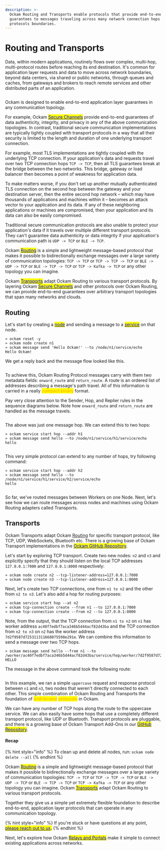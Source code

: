```yaml
---
description: >-
  Ockam Routing and Transports enable protocols that provide end-to-end
  guarantees to messages traveling across many network connection hops and
  protocols boundaries.
---
```


# Routing and Transports

Data, within modern applications, routinely flows over complex, multi-hop, multi-protocol routes before reaching its end destination. It's common for application layer requests and data to move across network boundaries, beyond data centers, via shared or public networks, through queues and caches, from gateways and brokers to reach remote services and other distributed parts of an application.

<img src="../../.gitbook/assets/file.excalidraw (3) (2).svg" alt="" class="gitbook-drawing">

Ockam is designed to enable end-to-end application layer guarantees in any communication topology.

For example, Ockam [<mark style="color:blue;">Secure Channels</mark>](secure-channels.md) provide end-to-end guarantees of data authenticity, integrity, and privacy in any of the above communication topologies. In contrast, traditional secure communication implementations are typically tightly coupled with transport protocols in a way that all their security is limited to the length and duration of one underlying transport connection.

For example, most TLS implementations are tightly coupled with the underlying TCP connection. If your application's data and requests travel over two TCP connection hops `TCP -> TCP`, then all TLS guarantees break at the bridge between the two networks. This bridge, gateway or load balancer then becomes a point of weakness for application data.

To make matters worse, if you don't set up another mutually authenticated TLS connection on the second hop between the gateway and your destination server, then the entire second hop network – which may have thousands of applications and machines within it – becomes an attack vector to your application and its data. If any of these neighboring applications or machines are compromised, then your application and its data can also be easily compromised.

Traditional secure communication protocols are also unable to protect your application's data if it travels over multiple different transport protocols. They can't guarantee data authenticity or data integrity if your application's communication path is `UDP -> TCP` or `BLE -> TCP`.

Ockam [<mark style="color:blue;">Routing</mark>](routing.md#routing) is a simple and lightweight message-based protocol that makes it possible to bidirectionally exchange messages over a large variety of communication topologies: `TCP -> TCP` or `TCP -> TCP -> TCP` or `BLE -> UDP -> TCP` or `BLE -> TCP -> TCP` or `TCP -> Kafka -> TCP` or any other topology you can imagine.

Ockam [<mark style="color:blue;">Transports</mark>](routing.md) adapt Ockam Routing to various transport protocols. By layering Ockam [<mark style="color:blue;">Secure Channels</mark>](secure-channels.md) and other protocols over Ockam Routing, we can provide end-to-end guarantees over arbitrary transport topologies that span many networks and clouds.

## Routing

Let's start by creating a [<mark style="color:blue;">node</mark>](nodes.md#nodes) and sending a message to a [<mark style="color:blue;">service</mark>](nodes.md#services) on that node.

```
» ockam reset -y
» ockam node create n1
» ockam message send 'Hello Ockam!' --to /node/n1/service/echo
Hello Ockam!
```

We get a reply back and the message flow looked like this.

<figure><img src="../../.gitbook/assets/simple.001 (1).jpeg" alt=""><figcaption></figcaption></figure>

To achieve this, Ockam Routing Protocol messages carry with them two metadata fields: `onward_route` and `return_route`. A route is an ordered list of addresses describing a message's path travel. All of this information is carried in a really <mark style="color:orange;">compact binary</mark> format.

Pay very close attention to the Sender, Hop, and Replier rules in the sequence diagrams below. Note how `onward_route` and `return_route` are handled as the message travels.

<figure><img src="../../.gitbook/assets/one-hop.001.jpeg" alt=""><figcaption></figcaption></figure>

The above was just one message hop. We can extend this to two hops:

```
» ockam service start hop --addr h1
» ockam message send hello --to /node/n1/service/h1/service/echo
hello
```

<figure><img src="../../.gitbook/assets/two-hops.001.jpeg" alt=""><figcaption></figcaption></figure>

This very simple protocol can extend to any number of hops, try following command:

```
» ockam service start hop --addr h2
» ockam message send hello --to /node/n1/service/h1/service/h2/service/echo
hello
```

<figure><img src="../../.gitbook/assets/n-hops.001.jpeg" alt=""><figcaption></figcaption></figure>

So far, we've routed messages between Workers on one Node. Next, let's see how we can route messages across nodes and machines using Ockam Routing adapters called Transports.

## Transports

Ockam Transports adapt Ockam [Routing](routing.md#routing) for specific transport protocol, like TCP, UDP, WebSockets, Bluetooth etc. There is a growing base of Ockam Transport implementations in the [<mark style="color:blue;">Ockam GitHub Repository</mark>](https://github.com/build-trust/ockam).

Let's start by exploring TCP transport. Create two new nodes: `n2` and `n3` and explicitly specify that they should listen on the local TCP addresses `127.0.0.1:7000` and `127.0.0.1:8000` respectively:

```
» ockam node create n2 --tcp-listener-address=127.0.0.1:7000
» ockam node create n3 --tcp-listener-address=127.0.0.1:8000
```

Next, let's create two TCP connections, one from `n1 to n2` and the other from `n2 to n3`. Let's also add a hop for routing purposes:

```
» ockam service start hop --at n2
» ockam tcp-connection create --from n1 --to 127.0.0.1:7000
» ockam tcp-connection create --from n2 --to 127.0.0.1:8000
```

Note, from the output, that the TCP connection from `n1 to n2` on `n1` has worker address `ac40f7edbf7aca346b5d44acf82d43ba` and the TCP connection from `n2 to n3` on `n2` has the worker address `7d2f9587d725311311668075598e291e`. We can combine this information to send a message over two TCP hops.

```
» ockam message send hello --from n1 --to /worker/ac40f7edbf7aca346b5d44acf82d43ba/service/hop/worker/7d2f9587d725311311668075598e291e/service/uppercase
HELLO
```

The message in the above command took the following route:

<img src="../../.gitbook/assets/file.excalidraw (3) (2).svg" alt="" class="gitbook-drawing">

In this example, we ran a simple `uppercase` request and response protocol between `n1` and `n3`, two nodes that weren't directly connected to each other. This simple combination of Ockam Routing and Transports the foundation of <mark style="color:orange;">end-to-end</mark> <mark style="color:orange;">protocols</mark> in Ockam.

We can have any number of TCP hops along the route to the uppercase service. We can also easily have some hops that use a completely different transport protocol, like UDP or Bluetooth. Transport protocols are pluggable, and there is a growing base of Ockam Transport Add-Ons in our [<mark style="color:blue;">GitHub Repository</mark>](https://github.com/build-trust/ockam).

#### Recap

{% hint style="info" %}
To clean up and delete all nodes, run: `ockam node delete --all`
{% endhint %}

Ockam [<mark style="color:blue;">Routing</mark>](routing.md#routing) is a simple and lightweight message-based protocol that makes it possible to bidirectionally exchange messages over a large variety of communication topologies: `TCP -> TCP` or `TCP -> TCP -> TCP` or `BLE -> UDP -> TCP` or `BLE -> TCP -> TCP` or `TCP -> Kafka -> TCP` or any other topology you can imagine. Ockam [<mark style="color:blue;">Transports</mark>](routing.md) adapt Ockam Routing to various transport protocols.

Together they give us a simple yet extremely flexible foundation to describe end-to-end, application layer protocols that can operate in any communication topology.

{% hint style="info" %}
If you're stuck or have questions at any point, [<mark style="color:blue;">please reach out to us</mark>](https://www.ockam.io/contact)<mark style="color:blue;">**.**</mark>
{% endhint %}

Next, let's explore how Ockam [<mark style="color:blue;">Relays and Portals</mark>](advanced-routing.md) make it simple to connect existing applications across networks.
